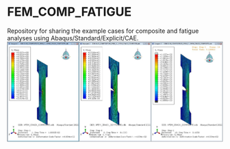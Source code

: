 # FEM_COMP_FATIGUE
Repository for sharing the example cases for composite and fatigue analyses using Abaqus/Standard/Explicit/CAE.
![plot](01_COMPOSITE_ANALYSIS/01_COMPOSITE_CRACK_XFEM/CRACK_PROPAGATION.JPG)
